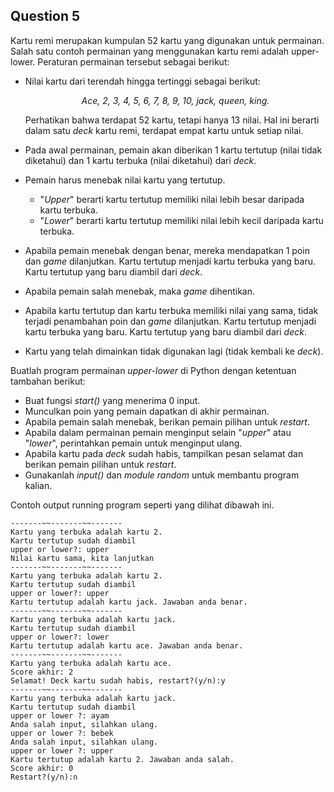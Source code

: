 ## Question 5 ##
Kartu remi merupakan kumpulan 52 kartu yang digunakan untuk permainan. Salah satu contoh permainan yang menggunakan kartu remi adalah upper-lower. Peraturan permainan tersebut sebagai berikut:
- Nilai kartu dari terendah hingga tertinggi sebagai berikut:

  <p align="center"><i>
    Ace, 2, 3, 4, 5, 6, 7, 8, 9, 10, jack, queen, king.
  </i></p>
  
  Perhatikan bahwa terdapat 52 kartu, tetapi hanya 13 nilai. Hal ini berarti dalam satu *deck* kartu remi, terdapat empat kartu untuk setiap nilai.
- Pada awal permainan, pemain akan diberikan 1 kartu tertutup (nilai tidak diketahui) dan 1 kartu terbuka (nilai diketahui) dari *deck*. 
- Pemain harus menebak nilai kartu yang tertutup.
  - "*Upper*" berarti kartu tertutup memiliki nilai lebih besar daripada kartu terbuka.
  - "*Lower*" berarti kartu tertutup memiliki nilai lebih kecil daripada kartu terbuka.
- Apabila pemain menebak dengan benar, mereka mendapatkan 1 poin dan *game* dilanjutkan. Kartu tertutup menjadi kartu terbuka yang baru. Kartu tertutup yang baru diambil dari *deck*.
- Apabila pemain salah menebak, maka *game* dihentikan.
- Apabila kartu tertutup dan kartu terbuka memiliki nilai yang sama, tidak terjadi penambahan poin dan *game* dilanjutkan. Kartu tertutup menjadi kartu terbuka yang baru. Kartu tertutup yang baru diambil dari *deck*.
- Kartu yang telah dimainkan tidak digunakan lagi (tidak kembali ke *deck*).

Buatlah program permainan *upper-lower* di Python dengan ketentuan tambahan berikut:
- Buat fungsi *start()* yang menerima 0 input.
- Munculkan poin yang pemain dapatkan di akhir permainan.
- Apabila pemain salah menebak, berikan pemain pilihan untuk *restart*.
- Apabila dalam permainan pemain menginput selain "*upper*" atau "*lower*", perintahkan pemain untuk menginput ulang.
- Apabila kartu pada *deck* sudah habis, tampilkan pesan selamat dan berikan pemain pilihan untuk *restart*.
- Gunakanlah *input()* dan *module random* untuk membantu program kalian.

Contoh output running program seperti yang dilihat dibawah ini.
```
-------~~-------~~-------
Kartu yang terbuka adalah kartu 2.
Kartu tertutup sudah diambil
upper or lower?: upper
Nilai kartu sama, kita lanjutkan
-------~~-------~~-------
Kartu yang terbuka adalah kartu 2.
Kartu tertutup sudah diambil
upper or lower?: upper
Kartu tertutup adalah kartu jack. Jawaban anda benar.
-------~~-------~~-------
Kartu yang terbuka adalah kartu jack.
Kartu tertutup sudah diambil
upper or lower?: lower
Kartu tertutup adalah kartu ace. Jawaban anda benar.
-------~~-------~~-------
Kartu yang terbuka adalah kartu ace.
Score akhir: 2
Selamat! Deck kartu sudah habis, restart?(y/n):y
-------~~-------~~-------
Kartu yang terbuka adalah kartu jack.
Kartu tertutup sudah diambil
upper or lower ?: ayam
Anda salah input, silahkan ulang.
upper or lower ?: bebek
Anda salah input, silahkan ulang.
upper or lower ?: upper
Kartu tertutup adalah kartu 2. Jawaban anda salah.
Score akhir: 0
Restart?(y/n):n
```
